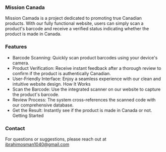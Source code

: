 ### Mission Canada

Mission Camada is a project dedicated to promoting true Canadian products. With our fully functional website, users can simply scan a product's barcode and receive a verified status indicating whether the product is made in Canada.

### Features
- Barcode Scanning: Quickly scan product barcodes using your device's camera.
- Product Verification: Receive instant feedback after a thorough review to confirm if the product is authentically Canadian.
- User-Friendly Interface: Enjoy a seamless experience with our clean and intuitive website design.
How It Works
- Scan the Barcode: Use the integrated scanner on our website to capture the product's barcode.
- Review Process: The system cross-references the scanned code with our comprehensive database.
- Get the Result: Instantly see if the product is made in Canada or not.
Getting Started

### Contact
For questions or suggestions, please reach out at ibrahimosman1040@gmail.com
